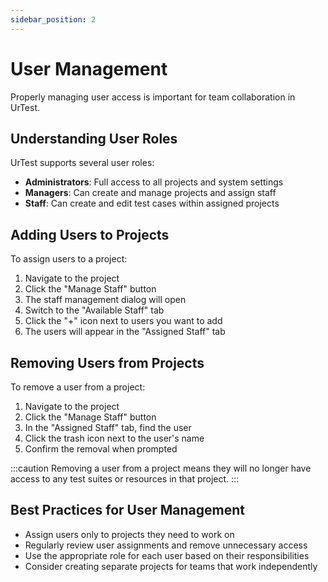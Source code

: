 ```yaml
---
sidebar_position: 2
---
```


# User Management

Properly managing user access is important for team collaboration in UrTest.

## Understanding User Roles

UrTest supports several user roles:

- **Administrators**: Full access to all projects and system settings
- **Managers**: Can create and manage projects and assign staff
- **Staff**: Can create and edit test cases within assigned projects

## Adding Users to Projects

To assign users to a project:

1. Navigate to the project
2. Click the "Manage Staff" button
3. The staff management dialog will open
4. Switch to the "Available Staff" tab
5. Click the "+" icon next to users you want to add
6. The users will appear in the "Assigned Staff" tab

## Removing Users from Projects

To remove a user from a project:

1. Navigate to the project
2. Click the "Manage Staff" button
3. In the "Assigned Staff" tab, find the user
4. Click the trash icon next to the user's name
5. Confirm the removal when prompted

:::caution
Removing a user from a project means they will no longer have access to any test suites or resources in that project.
:::

## Best Practices for User Management

- Assign users only to projects they need to work on
- Regularly review user assignments and remove unnecessary access
- Use the appropriate role for each user based on their responsibilities
- Consider creating separate projects for teams that work independently
